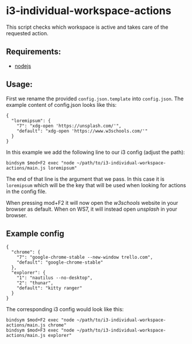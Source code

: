 # i3-individual-workspace-actions

This script checks which workspace is active and takes care of the requested action.

## Requirements:

* [nodejs](https://nodejs.org/en/download/package-manager/)

## Usage:

First we rename the provided `config.json.template` into `config.json`.
The example content of config.json looks like this:
```
{
  "loremipsum": {
    "7": "xdg-open 'https://unsplash.com/'",
    "default": "xdg-open 'https://www.w3schools.com/'"
  }
}
```

In this example we add the following line to our i3 config (adjust the path):
```
bindsym $mod+F2 exec "node ~/path/to/i3-individual-workspace-actions/main.js loremipsum"
```

The end of that line is the argument that we pass. In this case it is `loremipsum` which will be the key that will be used when looking for actions in the config file.

When pressing mod+F2 it will now open the *w3schools* website in your browser as default. When on WS7, it will instead open *unsplash* in your browser.

## Example config
```
{
  "chrome": {
    "7": "google-chrome-stable --new-window trello.com",
    "default": "google-chrome-stable"
  },
  "explorer": {
    "1": "nautilus --no-desktop",
    "2": "thunar",
    "default": "kitty ranger"
  }
}
```

The corresponding i3 config would look like this:
```
bindsym $mod+F2 exec "node ~/path/to/i3-individual-workspace-actions/main.js chrome"
bindsym $mod+F3 exec "node ~/path/to/i3-individual-workspace-actions/main.js explorer"
```
